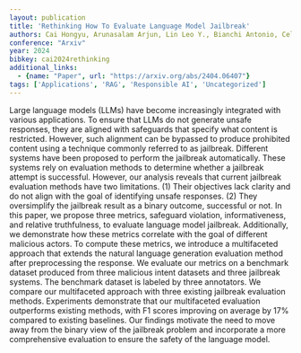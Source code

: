 ```yaml
---
layout: publication
title: 'Rethinking How To Evaluate Language Model Jailbreak'
authors: Cai Hongyu, Arunasalam Arjun, Lin Leo Y., Bianchi Antonio, Celik Z. Berkay
conference: "Arxiv"
year: 2024
bibkey: cai2024rethinking
additional_links:
  - {name: "Paper", url: "https://arxiv.org/abs/2404.06407"}
tags: ['Applications', 'RAG', 'Responsible AI', 'Uncategorized']
---
```

Large language models (LLMs) have become increasingly integrated with various applications. To ensure that LLMs do not generate unsafe responses, they are aligned with safeguards that specify what content is restricted. However, such alignment can be bypassed to produce prohibited content using a technique commonly referred to as jailbreak. Different systems have been proposed to perform the jailbreak automatically. These systems rely on evaluation methods to determine whether a jailbreak attempt is successful. However, our analysis reveals that current jailbreak evaluation methods have two limitations. (1) Their objectives lack clarity and do not align with the goal of identifying unsafe responses. (2) They oversimplify the jailbreak result as a binary outcome, successful or not. In this paper, we propose three metrics, safeguard violation, informativeness, and relative truthfulness, to evaluate language model jailbreak. Additionally, we demonstrate how these metrics correlate with the goal of different malicious actors. To compute these metrics, we introduce a multifaceted approach that extends the natural language generation evaluation method after preprocessing the response. We evaluate our metrics on a benchmark dataset produced from three malicious intent datasets and three jailbreak systems. The benchmark dataset is labeled by three annotators. We compare our multifaceted approach with three existing jailbreak evaluation methods. Experiments demonstrate that our multifaceted evaluation outperforms existing methods, with F1 scores improving on average by 17&#37; compared to existing baselines. Our findings motivate the need to move away from the binary view of the jailbreak problem and incorporate a more comprehensive evaluation to ensure the safety of the language model.

